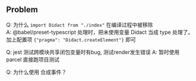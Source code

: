 ## Problem
Q: 为什么 `import Didact from "./index"` 在编译过程中被移除  
A: @babel/preset-typescript 处理时，把未使用变量 Didact 当成 type 处理了。加上配置项 `{"pragma": "Didact.createElement"}` 即可

Q: jest 测试跨模块共享闭包变量时有bug, 测试render发生错误
A: 暂时使用 parcel 直接跑项目测试

Q: 为什么使用 合成事件？